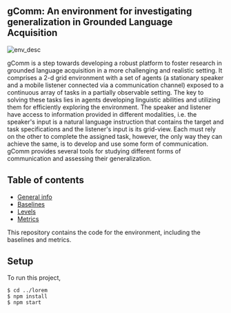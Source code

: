 ## gComm: An environment for investigating generalization in Grounded Language Acquisition
![env_desc](https://user-images.githubusercontent.com/36856187/117645822-50da8200-b18b-11eb-9bca-4eb7f064e7eb.png)

gComm is a step towards developing a robust platform to foster research in grounded language acquisition in a more challenging and realistic setting. It comprises a 2-d grid environment with a set of agents (a stationary speaker and a mobile listener connected via a communication channel) exposed to a continuous array of tasks in a partially observable setting. The key to solving these tasks lies in agents developing linguistic abilities and utilizing them for efficiently exploring the environment. The speaker and listener have access to information provided in different modalities, i.e. the speaker's input is a natural language instruction that contains the target and task specifications and the listener's input is its grid-view. Each must rely on the other to complete the assigned task, however, the only way they can achieve the same, is to develop and use some form of communication. gComm provides several tools for studying different forms of communication and assessing their generalization.

## Table of contents
* [General info](#general-info)
* [Baselines](#baselines)
* [Levels](#levels)
* [Metrics](#metrics)

This repository contains the code for the environment, including the baselines and metrics.

## Setup
To run this project,

```
$ cd ../lorem
$ npm install
$ npm start
```
